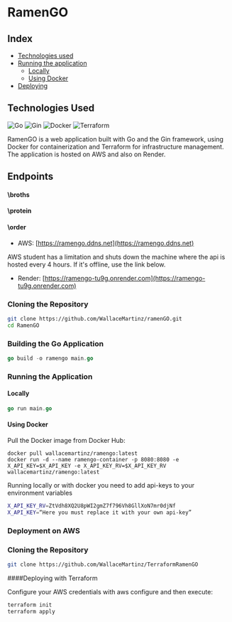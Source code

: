 # RamenGO

## Index

- [Technologies used](#technologies-used)
- [Running the application](#running-the-application)
  - [Locally](#locally)
  - [Using Docker](#using-docker)
- [Deploying](#deploying)

## Technologies Used

![Go](https://img.shields.io/badge/Go-1.18-blue)
![Gin](https://img.shields.io/badge/Gin-1.7.7-brightgreen)
![Docker](https://img.shields.io/badge/Docker-20.10.8-blue)
![Terraform](https://img.shields.io/badge/Terraform-1.2-purple)

RamenGO is a web application built with Go and the Gin framework, using Docker for containerization and Terraform for infrastructure management. The application is hosted on AWS and also on Render.

## Endpoints

#### \broths

#### \protein

#### \order

- AWS: [https://ramengo.ddns.net](https://ramengo.ddns.net)

AWS student has a limitation and shuts down the machine where the api is hosted every 4 hours. If it's offline, use the link below. 

- Render: [https://ramengo-tu9g.onrender.com](https://ramengo-tu9g.onrender.com)


### Cloning the Repository

```sh
git clone https://github.com/WallaceMartinz/ramenGO.git
cd RamenGO
```

### Building the Go Application

```GO
go build -o ramengo main.go
```

### Running the Application

#### Locally

```GO
go run main.go
```

#### Using Docker

Pull the Docker image from Docker Hub:

```Docker
docker pull wallacemartinz/ramengo:latest
docker run -d --name ramengo-container -p 8080:8080 -e X_API_KEY=$X_API_KEY -e X_API_KEY_RV=$X_API_KEY_RV wallacemartinz/ramengo:latest
```

Running locally or with docker you need to add api-keys to your environment variables 

```sh
X_API_KEY_RV=ZtVdh8XQ2U8pWI2gmZ7f796Vh8GllXoN7mr0djNf
X_API_KEY=“Here you must replace it with your own api-key”
```

### Deployment on AWS

### Cloning the Repository

```sh
git clone https://github.com/WallaceMartinz/TerraformRamenGO
```

####Deploying with Terraform

Configure your AWS credentials with aws configure and then execute:

```sh
terraform init
terraform apply
```
